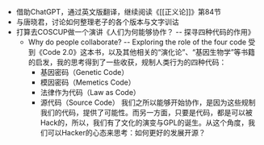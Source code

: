 - 借助ChatGPT，通过英文版翻译，继续阅读《[[正义论]]》第84节
- 与唐晓君，讨论如何整理老子的各个版本与文字训诂
- 打算去COSCUP做一个演讲《人们为何能够协作？ --  探寻四种代码的作用》
	- Why do people collaborate? -- Exploring the role of the four code
	  受到《Code 2.0》这本书，以及其他相关的“演化论”、“基因生物学”等书籍的启发，我的思考得到了一些收获，规制人类行为的四种代码：
	  * 基因密码（Genetic Code）
	  * 模因密码（Memetics Code）
	  * 法律作为代码（Law as Code）
	  * 源代码（Source Code）
	  我们之所以能够开始协作，是因为这些规制我们的代码，提供了可能性。而另一方面，只要是代码，都是可以被Hack的，所以，我们有了文化的演变与GPL的诞生。从这个角度，我们可以Hacker的心态来思考：如何更好的发展开源？